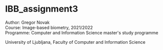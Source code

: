 # IBB_assignment3

Author: Gregor Novak<br>
Course: Image-based biometry, 2021/2022<br>
Programme: Computer and Information Science master's study programme<br>

University of Ljubljana, Faculty of Computer and Information Science